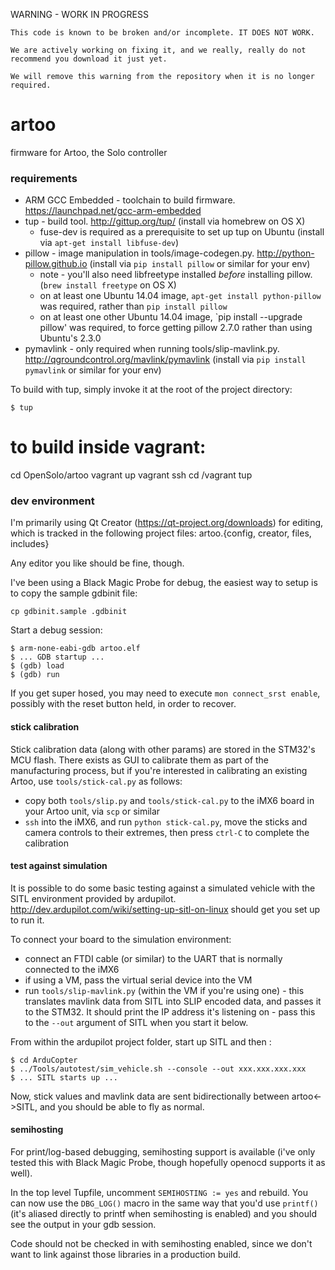 WARNING - WORK IN PROGRESS

```
This code is known to be broken and/or incomplete. IT DOES NOT WORK. 

We are actively working on fixing it, and we really, really do not recommend you download it just yet.

We will remove this warning from the repository when it is no longer required.
```



# artoo

firmware for Artoo, the Solo controller

### requirements

* ARM GCC Embedded - toolchain to build firmware. https://launchpad.net/gcc-arm-embedded
* tup - build tool. http://gittup.org/tup/ (install via homebrew on OS X)
  * fuse-dev is required as a prerequisite to set up tup on Ubuntu (install via `apt-get install libfuse-dev`)
* pillow - image manipulation in tools/image-codegen.py. http://python-pillow.github.io (install via `pip install pillow` or similar for your env)
  * note - you'll also need libfreetype installed *before* installing pillow. (`brew install freetype` on OS X)
  * on at least one Ubuntu 14.04 image, `apt-get install python-pillow` was required, rather than `pip install pillow`
  * on at least one other Ubuntu 14.04 image, `pip install --upgrade pillow' was required, to force getting pillow 2.7.0 rather than using Ubuntu's 2.3.0
* pymavlink - only required when running tools/slip-mavlink.py. http://qgroundcontrol.org/mavlink/pymavlink (install via `pip install pymavlink` or similar for your env)

To build with tup, simply invoke it at the root of the project directory:

    $ tup

# to build inside vagrant: 
cd OpenSolo/artoo
vagrant up
vagrant ssh
cd /vagrant
tup

### dev environment

I'm primarily using Qt Creator (https://qt-project.org/downloads) for editing, which is tracked in the following project files: artoo.{config, creator, files, includes}

Any editor you like should be fine, though.

I've been using a Black Magic Probe for debug, the easiest way to setup is to copy the sample gdbinit file:

    cp gdbinit.sample .gdbinit

Start a debug session:

    $ arm-none-eabi-gdb artoo.elf
    $ ... GDB startup ...
    $ (gdb) load
    $ (gdb) run

If you get super hosed, you may need to execute `mon connect_srst enable`, possibly with the reset button held, in order to recover.

#### stick calibration

Stick calibration data (along with other params) are stored in the STM32's MCU flash. There exists as GUI to calibrate them as part of the manufacturing process, but if you're interested in calibrating an existing Artoo, use `tools/stick-cal.py` as follows:

* copy both `tools/slip.py` and `tools/stick-cal.py` to the iMX6 board in your Artoo unit, via `scp` or similar
* `ssh` into the iMX6, and run `python stick-cal.py`, move the sticks and camera controls to their extremes, then press `ctrl-C` to complete the calibration

#### test against simulation

It is possible to do some basic testing against a simulated vehicle with the SITL environment provided by ardupilot. http://dev.ardupilot.com/wiki/setting-up-sitl-on-linux should get you set up to run it.

To connect your board to the simulation environment:

* connect an FTDI cable (or similar) to the UART that is normally connected to the iMX6
* if using a VM, pass the virtual serial device into the VM
* run `tools/slip-mavlink.py` (within the VM if you're using one) - this translates mavlink data from SITL into SLIP encoded data, and passes it to the STM32. It should print the IP address it's listening on - pass this to the `--out` argument of SITL when you start it below.

From within the ardupilot project folder, start up SITL and then :

    $ cd ArduCopter
    $ ../Tools/autotest/sim_vehicle.sh --console --out xxx.xxx.xxx.xxx
    $ ... SITL starts up ...

Now, stick values and mavlink data are sent bidirectionally between artoo<->SITL, and you should be able to fly as normal.

#### semihosting

For print/log-based debugging, semihosting support is available (i've only tested this with Black Magic Probe, though hopefully openocd supports it as well).

In the top level Tupfile, uncomment `SEMIHOSTING := yes` and rebuild. You can now use the `DBG_LOG()` macro in the same way that you'd use `printf()` (it's aliased directly to printf when semihosting is enabled) and you should see the output in your gdb session.

Code should not be checked in with semihosting enabled, since we don't want to link against those libraries in a production build.



